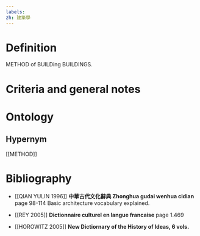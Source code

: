 ```yaml
---
labels: 
zh: 建築學
---
```


# Definition
METHOD of BUILDing BUILDINGS.
# Criteria and general notes
# Ontology

## Hypernym
[[METHOD]]
# Bibliography
- [[QIAN YULIN 1996]]
**中華古代文化辭典 Zhonghua gudai wenhua cidian** page 98-114
Basic architecture vocabulary explained.
- [[REY 2005]]
**Dictionnaire culturel en langue francaise** page 1.469

- [[HOROWITZ 2005]]
**New Dictiornary of the History of Ideas, 6 vols.** 

